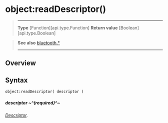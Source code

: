 # object:readDescriptor()

> --------------------- ------------------------------------------------------------------------------------------
> __Type__              [Function][api.type.Function]
> __Return value__      [Boolean][api.type.Boolean]


> __See also__          [bluetooth.*](/plugin/bluetooth.md)
> --------------------- ------------------------------------------------------------------------------------------

## Overview

## Syntax

	object:readDescriptor( descriptor )

##### descriptor ~^(required)^~
_[Descriptor](/plugin/bluetooth/type/Descriptor/index.md)._